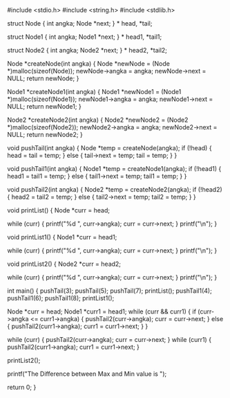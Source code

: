 #include <stdio.h>
#include <string.h>
#include <stdlib.h>

struct Node
{
  int angka;
  Node *next;
} * head, *tail;

struct Node1
{
  int angka;
  Node1 *next;
} * head1, *tail1;

struct Node2
{
  int angka;
  Node2 *next;
} * head2, *tail2;

Node *createNode(int angka)
{
  Node *newNode = (Node *)malloc(sizeof(Node));
  newNode->angka = angka;
  newNode->next = NULL;
  return newNode;
}

Node1 *createNode1(int angka)
{
  Node1 *newNode1 = (Node1 *)malloc(sizeof(Node1));
  newNode1->angka = angka;
  newNode1->next = NULL;
  return newNode1;
}

Node2 *createNode2(int angka)
{
  Node2 *newNode2 = (Node2 *)malloc(sizeof(Node2));
  newNode2->angka = angka;
  newNode2->next = NULL;
  return newNode2;
}

void pushTail(int angka)
{
  Node *temp = createNode(angka);
  if (!head)
  {
    head = tail = temp;
  }
  else
  {
    tail->next = temp;
    tail = temp;
  }
}

void pushTail1(int angka)
{
  Node1 *temp = createNode1(angka);
  if (!head1)
  {
    head1 = tail1 = temp;
  }
  else
  {
    tail1->next = temp;
    tail1 = temp;
  }
}

void pushTail2(int angka)
{
  Node2 *temp = createNode2(angka);
  if (!head2)
  {
    head2 = tail2 = temp;
  }
  else
  {
    tail2->next = temp;
    tail2 = temp;
  }
}

void printList()
{
  Node *curr = head;

  while (curr)
  {
    printf("%d ", curr->angka);
    curr = curr->next;
  }
  printf("\n");
}

void printList1()
{
  Node1 *curr = head1;

  while (curr)
  {
    printf("%d ", curr->angka);
    curr = curr->next;
  }
  printf("\n");
}

void printList2()
{
  Node2 *curr = head2;

  while (curr)
  {
    printf("%d ", curr->angka);
    curr = curr->next;
  }
  printf("\n");
}

int main()
{
  pushTail(3);
  pushTail(5);
  pushTail(7);
  printList();
  pushTail1(4);
  pushTail1(6);
  pushTail1(8);
  printList1();

  Node *curr = head;
  Node1 *curr1 = head1;
  while (curr && curr1)
  {
    if (curr->angka <= curr1->angka)
    {
      pushTail2(curr->angka);
      curr = curr->next;
    }
    else
    {
      pushTail2(curr1->angka);
      curr1 = curr1->next;
    }
  }

  while (curr)
  {
    pushTail2(curr->angka);
    curr = curr->next;
  }
  while (curr1)
  {
    pushTail2(curr1->angka);
    curr1 = curr1->next;
  }

  printList2();

  printf("The Difference between Max and Min value is ");

  return 0;
}

